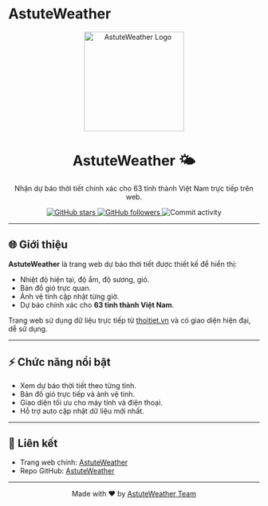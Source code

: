 # AstuteWeather
<p align="center">
  <img src="https://i.ibb.co/7KxqPZB/astuteweather-logo.png" alt="AstuteWeather Logo" width="200"/>
</p>

<h1 align="center">AstuteWeather 🌤️</h1>

<p align="center">
  Nhận dự báo thời tiết chính xác cho 63 tỉnh thành Việt Nam trực tiếp trên web. 
</p>

<p align="center">
  <a href="https://github.com/AstuteWeather/AstuteWeather/stargazers">
    <img src="https://img.shields.io/github/stars/AstuteWeather/AstuteWeather?style=social" alt="GitHub stars"/>
  </a>
  <a href="https://github.com/AstuteWeather">
    <img src="https://img.shields.io/github/followers/AstuteWeather?label=Follow&style=social" alt="GitHub followers"/>
  </a>
  <img src="https://img.shields.io/github/commit-activity/m/AstuteWeather/AstuteWeather?style=flat-square" alt="Commit activity"/>
</p>

---

## 🌐 Giới thiệu

**AstuteWeather** là trang web dự báo thời tiết được thiết kế để hiển thị:

- Nhiệt độ hiện tại, độ ẩm, độ sương, gió.  
- Bản đồ gió trực quan.  
- Ảnh vệ tinh cập nhật từng giờ.  
- Dự báo chính xác cho **63 tỉnh thành Việt Nam**.  

Trang web sử dụng dữ liệu trực tiếp từ [thoitiet.vn](https://thoitiet.vn) và có giao diện hiện đại, dễ sử dụng.

---

## ⚡ Chức năng nổi bật

- Xem dự báo thời tiết theo từng tỉnh.  
- Bản đồ gió trực tiếp và ảnh vệ tinh.  
- Giao diện tối ưu cho máy tính và điện thoại.  
- Hỗ trợ auto cập nhật dữ liệu mới nhất.  

---

## 📌 Liên kết

- Trang web chính: [AstuteWeather](https://astuteweather.vercel.app)  
- Repo GitHub: [AstuteWeather](https://github.com/AstuteWeather/AstuteWeather)

---

<p align="center">
  Made with ❤️ by <a href="https://github.com/AstuteWeather">AstuteWeather Team</a>
</p>
